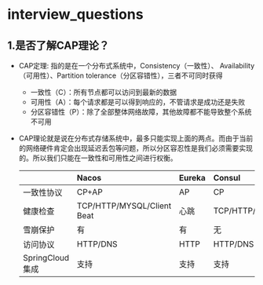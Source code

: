 # interview_questions

## 1.是否了解CAP理论？

- CAP定理: 指的是在一个分布式系统中，Consistency（一致性）、 Availability（可用性）、Partition tolerance（分区容错性），三者不可同时获得

  - 一致性（C）：所有节点都可以访问到最新的数据
  - 可用性（A）：每个请求都是可以得到响应的，不管请求是成功还是失败
  - 分区容错性（P）：除了全部整体网络故障，其他故障都不能导致整个系统不可用

- CAP理论就是说在分布式存储系统中，最多只能实现上面的两点。而由于当前的网络硬件肯定会出现延迟丢包等问题，所以分区容忍性是我们必须需要实现的。所以我们只能在一致性和可用性之间进行权衡。

  |                 | Nacos                      | Eureka | Consul            | Zookeeper  |
  | :-------------- | :------------------------- | :----- | :---------------- | ---------- |
  | 一致性协议      | CP+AP                      | AP     | CP                | CP         |
  | 健康检查        | TCP/HTTP/MYSQL/Client Beat | 心跳   | TCP/HTTP/gRPC/Cmd | Keep Alive |
  | 雪崩保护        | 有                         | 有     | 无                | 无         |
  | 访问协议        | HTTP/DNS                   | HTTP   | HTTP/DNS          | TCP        |
  | SpringCloud集成 | 支持                       | 支持   | 支持              | 支持       |